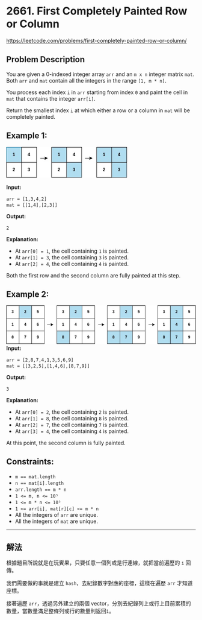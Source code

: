 # 2661. First Completely Painted Row or Column
https://leetcode.com/problems/first-completely-painted-row-or-column/

## Problem Description

You are given a 0-indexed integer array `arr` and an `m x n` integer matrix `mat`. Both `arr` and `mat` contain all the integers in the range `[1, m * n]`.

You process each index `i` in `arr` starting from index `0` and paint the cell in `mat` that contains the integer `arr[i]`.

Return the smallest index `i` at which either a row or a column in `mat` will be completely painted.

## Example 1:
![alt text](image.png)

**Input:** 
```
arr = [1,3,4,2]
mat = [[1,4],[2,3]]
```

**Output:**
```
2
```

**Explanation:**
- At `arr[0] = 1`, the cell containing `1` is painted.
- At `arr[1] = 3`, the cell containing `3` is painted.
- At `arr[2] = 4`, the cell containing `4` is painted.

Both the first row and the second column are fully painted at this step.

## Example 2:
![alt text](image-1.png)
**Input:**
```
arr = [2,8,7,4,1,3,5,6,9]
mat = [[3,2,5],[1,4,6],[8,7,9]]
```

**Output:**
```
3
```

**Explanation:**
- At `arr[0] = 2`, the cell containing `2` is painted.
- At `arr[1] = 8`, the cell containing `8` is painted.
- At `arr[2] = 7`, the cell containing `7` is painted.
- At `arr[3] = 4`, the cell containing `4` is painted.

At this point, the second column is fully painted.

## Constraints:

- `m == mat.length`
- `n == mat[i].length`
- `arr.length == m * n`
- `1 <= m, n <= 10⁵`
- `1 <= m * n <= 10⁵`
- `1 <= arr[i], mat[r][c] <= m * n`
- All the integers of `arr` are unique.
- All the integers of `mat` are unique.

---

## 解法
根據題目所說就是在玩賓果，只要任意一個列或是行連線，就把當前遍歷的 `i` 回傳。

我們需要做的事就是建立 `hash`，去紀錄數字對應的座標，這樣在遍歷 `arr` 才知道座標。

接著遍歷 `arr`，透過另外建立的兩個 vector，分別去紀錄列上或行上目前累積的數量，當數量滿足整條列或行的數量則返回`i`。

